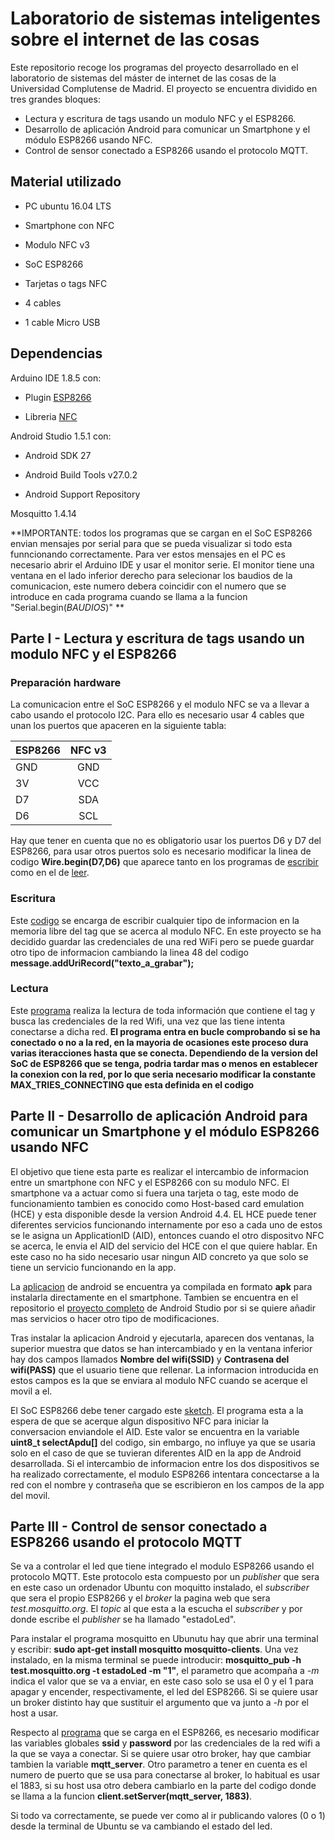 # Laboratorio de sistemas inteligentes sobre el internet de las cosas

Este repositorio recoge los programas del proyecto desarrollado en el laboratorio de sistemas del máster de internet de las cosas de la Universidad Complutense de Madrid. El proyecto se encuentra dividido en tres grandes bloques:
-	Lectura y escritura de tags usando un modulo NFC y el ESP8266.
-	Desarrollo de aplicación Android para comunicar un Smartphone y el módulo ESP8266 usando NFC.
-	Control de sensor conectado a ESP8266 usando el protocolo MQTT.

## Material utilizado

- PC ubuntu 16.04 LTS

- Smartphone con NFC

- Modulo NFC v3

- SoC ESP8266

- Tarjetas o tags NFC 

- 4 cables

- 1 cable Micro USB

## Dependencias 


Arduino IDE 1.8.5 con:
  - Plugin [ESP8266](https://github.com/esp8266/Arduino)
  
  - Libreria [NFC](https://github.com/elechouse/PN532)


Android Studio 1.5.1 con:
  - Android SDK 27
  
  - Android Build Tools v27.0.2
  
  - Android Support Repository
  
Mosquitto 1.4.14

**IMPORTANTE: todos los programas que se cargan en el SoC ESP8266 envian mensajes por serial para que se pueda visualizar si todo esta funncionando correctamente. Para ver estos mensajes en el PC es necesario abrir el Arduino IDE y usar el monitor serie. El monitor tiene una ventana en el lado inferior derecho para selecionar los baudios de la comunicacion, este numero debera coincidir con el numero que se introduce en cada programa cuando se llama a la funcion "Serial.begin(_BAUDIOS_)" **

## Parte I - Lectura y escritura de tags usando un modulo NFC y el ESP8266

### Preparación hardware

La comunicacion entre el SoC ESP8266 y el modulo NFC se va a llevar a cabo usando el protocolo I2C. Para ello es necesario usar 4 cables que unan los puertos que apaceren en la siguiente tabla:


| ESP8266       | NFC v3        | 
| ------------- |:-------------:| 
| GND           | GND           | 
| 3V            | VCC           | 
| D7            | SDA           | 
| D6            | SCL           | 

Hay que tener en cuenta que no es obligatorio usar los puertos D6 y D7 del ESP8266, para usar otros puertos solo es necesario modificar la linea de codigo **Wire.begin(D7,D6)** que aparece tanto en los programas de [escribir](https://github.com/jorgejarne/Laboratorio/blob/master/nfcEsp8266Write.ino) como en el de [leer](https://github.com/jorgejarne/Laboratorio/blob/master/nfcEsp8266ReadPass.ino).

### Escritura

Este [codigo](https://github.com/jorgejarne/Laboratorio/blob/master/nfcEsp8266Write.ino) se encarga de escribir cualquier tipo de informacion en la memoria libre del tag que se acerca al modulo NFC. En este proyecto se ha decidido guardar las credenciales de una red WiFi pero se puede guardar otro tipo de informacion cambiando la linea 48 del codigo **message.addUriRecord("texto_a_grabar");**


### Lectura

Este [programa](https://github.com/jorgejarne/Laboratorio/blob/master/nfcEsp8266ReadPass.ino) realiza la lectura de toda información que contiene el tag y busca las credenciales de la red Wifi, una vez que las tiene intenta conectarse a dicha red. **El programa entra en bucle comprobando si se ha conectado o no a la red, en la mayoria de ocasiones este proceso dura varias iteracciones hasta que se conecta. Dependiendo de la version del SoC de ESP8266 que se tenga, podria tardar mas o menos en establecer la conexion con la red, por lo que seria necesario modificar la constante MAX_TRIES_CONNECTING que esta definida en el codigo** 

## Parte II - Desarrollo de aplicación Android para comunicar un Smartphone y el módulo ESP8266 usando NFC

El objetivo que tiene esta parte es realizar el intercambio de informacion entre un smartphone con NFC y el ESP8266 con su modulo NFC. El smartphone va a actuar como si fuera una tarjeta o tag, este modo de funcionamiento tambien es conocido como Host-based card emulation (HCE) y esta disponible desde la version Android 4.4. EL HCE puede tener diferentes servicios funcionando internamente por eso a cada uno de estos se le asigna un ApplicationID (AID), entonces cuando el otro dispositvo NFC se acerca, le envia el AID del servicio del HCE con el que quiere hablar. En este caso no ha sido necesario usar ningun AID concreto ya que solo se tiene un servicio funcionando en la app.

La [aplicacion](https://github.com/jorgejarne/Laboratorio/blob/master/appNFC.apk) de android se encuentra ya compilada en formato **apk** para instalarla directamente en el smartphone. Tambien se encuentra en el repositorio el [proyecto completo](https://github.com/jorgejarne/Laboratorio/blob/master/androidNfcHce.zip) de Android Studio por si se quiere añadir mas servicios o hacer otro tipo de modificaciones.

Tras instalar la aplicacion Android y ejecutarla, aparecen dos ventanas, la superior muestra que datos se han intercambiado y en la ventana inferior hay dos campos llamados **Nombre del wifi(SSID)** y **Contrasena del wifi(PASS)** que el usuario tiene que rellenar. La informacion introducida en estos campos es la que se enviara al modulo NFC cuando se acerque el movil a el.

El SoC ESP8266 debe tener cargado este [sketch](https://github.com/jorgejarne/Laboratorio/blob/master/lecturaHCE.ino). El programa esta a la espera de que se acerque algun dispositivo NFC para iniciar la conversacion enviandole el AID. Este valor se encuentra en la variable **uint8_t selectApdu[]** del codigo, sin embargo, no influye ya que se usaria solo en el caso de que se tuvieran diferentes AID en la app de Android desarrollada. Si el intercambio de informacion entre los dos dispositivos se ha realizado correctamente, el modulo ESP8266 intentara concectarse a la red con el nombre y contraseña que se escribieron en los campos de la app del movil.


## Parte III - Control de sensor conectado a ESP8266 usando el protocolo MQTT

Se va a controlar el led que tiene integrado el modulo ESP8266 usando el protocolo MQTT. Este protocolo esta compuesto por un *publisher* que sera en este caso un ordenador Ubuntu con moquitto instalado, el *subscriber*  que sera el propio ESP8266 y el *broker* la pagina web que sera *test.mosquitto.org*. El *topic* al que esta a la escucha el *subscriber* y por donde escribe el *publisher* se ha llamado "estadoLed". 

Para instalar el programa mosquitto en Ubunutu hay que abrir una terminal y escribir: **sudo apt-get install mosquitto mosquitto-clients**. Una vez instalado, en la misma terminal se puede introducir: **mosquitto_pub -h test.mosquitto.org -t estadoLed -m "1"**, el parametro que acompaña a *-m* indica el valor que se va a enviar, en este caso solo se usa el 0 y el 1 para apagar y encender, respectivamente, el led del ESP8266. Si se quiere usar un broker distinto hay que sustituir el argumento que va junto a *-h* por el host a usar.

Respecto al [programa](https://github.com/jorgejarne/Laboratorio/blob/master/mqttesp8266.ino) que se carga en el ESP8266, es necesario modificar las variables globales **ssid** y **password** por las credenciales de la red wifi a la que se vaya a conectar. Si se quiere usar otro broker, hay que cambiar tambien la variable **mqtt_server**. Otro parametro a tener en cuenta es el numero de puerto que se usa para conectarse al broker, lo habitual es usar el 1883, si su host usa otro debera cambiarlo en la parte del codigo donde se llama a la funcion **client.setServer(mqtt_server, 1883)**.

Si todo va correctamente, se puede ver como al ir publicando valores (0 o 1) desde la terminal de Ubuntu se va cambiando el estado del led.





